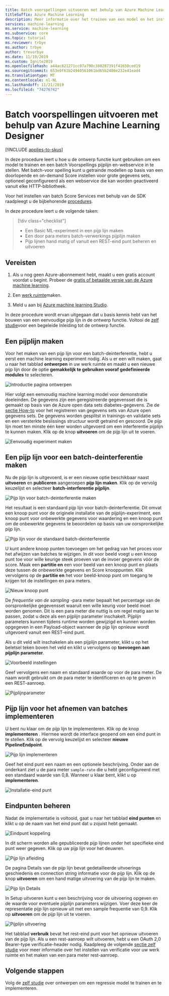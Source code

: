 ```yaml
---
title: Batch voorspellingen uitvoeren met behulp van Azure Machine Learning Designer (preview)
titleSuffix: Azure Machine Learning
description: Meer informatie over het trainen van een model en het instellen van een batch voorspelling-pijp lijn met behulp van de ontwerp functie. Implementeer de pijp lijn als een webservice met para meters die kan worden geactiveerd vanuit elke HTTP-bibliotheek.
services: machine-learning
ms.service: machine-learning
ms.subservice: core
ms.topic: tutorial
ms.reviewer: trbye
ms.author: trbye
author: trevorbye
ms.date: 11/19/2019
ms.custom: Ignite2019
ms.openlocfilehash: a44ac821271cc07a790c380287391f41650ced19
ms.sourcegitcommit: 653e9f61b24940561061bd65b2486e232e41ead4
ms.translationtype: MT
ms.contentlocale: nl-NL
ms.lasthandoff: 11/21/2019
ms.locfileid: "74276742"
---
```

# <a name="run-batch-predictions-using-azure-machine-learning-designer"></a>Batch voorspellingen uitvoeren met behulp van Azure Machine Learning Designer
[!INCLUDE [applies-to-skus](../../../includes/aml-applies-to-basic-enterprise-sku.md)]

In deze procedure leert u hoe u de ontwerp functie kunt gebruiken om een model te trainen en een batch Voorspellings pijplijn en-webservice in te stellen. Met batch-voor spelling kunt u getrainde modellen op basis van een doorlopende en on-demand Score instellen voor grote gegevens sets, optioneel geconfigureerd als een webservice die kan worden geactiveerd vanuit elke HTTP-bibliotheek. 

Voor het instellen van batch Score Services met behulp van de SDK raadpleegt u de bijbehorende [procedures](how-to-run-batch-predictions.md).

In deze procedure leert u de volgende taken:

> [!div class="checklist"]
> * Een Basic ML-experiment in een pijp lijn maken
> * Een door para meters batch-verwerkings pijplijn maken
> * Pijp lijnen hand matig of vanuit een REST-eind punt beheren en uitvoeren

## <a name="prerequisites"></a>Vereisten

1. Als u nog geen Azure-abonnement hebt, maakt u een gratis account voordat u begint. Probeer de [gratis of betaalde versie van de Azure machine learning](https://aka.ms/AMLFree).

1. Een [werk ruimte](tutorial-1st-experiment-sdk-setup.md)maken.

1. Meld u aan bij [Azure machine learning Studio](https://ml.azure.com/).

In deze procedure wordt ervan uitgegaan dat u basis kennis hebt van het bouwen van een eenvoudige pijp lijn in de ontwerp functie. Voltooi de [zelf studie](tutorial-designer-automobile-price-train-score.md)voor een begeleide Inleiding tot de ontwerp functie. 

## <a name="create-a-pipeline"></a>Een pijplijn maken

Voor het maken van een pijp lijn voor een batch-deinterferentie, hebt u eerst een machine learning experiment nodig. Als u er een wilt maken, gaat u naar het tabblad **ontwerpen** in uw werk ruimte en maakt u een nieuwe pijp lijn door de optie **gemakkelijk te gebruiken vooraf gedefinieerde modules** te selecteren.

![Introductie pagina ontwerpen](media/how-to-run-batch-predictions-designer/designer-batch-scoring-1.png)

Hier volgt een eenvoudig machine learning model voor demonstratie doeleinden. De gegevens zijn een geregistreerde gegevensset die is gemaakt op basis van de Azure open data sets diabetes-gegevens. Zie de [sectie How-to](how-to-create-register-datasets.md#create-datasets-with-azure-open-datasets) voor het registreren van gegevens sets van Azure open gegevens sets. De gegevens worden gesplitst in trainings-en validatie sets en een versterkte beslissings structuur wordt getraind en gescoord. De pijp lijn moet ten minste één keer worden uitgevoerd om een interferentie pijplijn te kunnen maken. Klik op de knop **uitvoeren** om de pijp lijn uit te voeren.

![Eenvoudig experiment maken](media/how-to-run-batch-predictions-designer/designer-batch-scoring-2.png)

## <a name="create-a-batch-inference-pipeline"></a>Een pijp lijn voor een batch-deinterferentie maken

Nu de pijp lijn is uitgevoerd, is er een nieuwe optie beschikbaar naast **uitvoeren** en **publiceren** aangeroepen **pijp lijn maken**. Klik op de vervolg keuzelijst en selecteer **batch-interferentie pijplijn**.

![Pijp lijn voor batch-deinterferentie maken](media/how-to-run-batch-predictions-designer/designer-batch-scoring-5.png)

Het resultaat is een standaard pijp lijn voor batch-deinterferentie. Dit omvat een knoop punt voor de originele installatie van de pijplijn-experiment, een knoop punt voor onbewerkte gegevens voor waardering en een knoop punt om de onbewerkte gegevens te beoordelen op basis van uw oorspronkelijke pijp lijn.

![Pijp lijn voor de standaard batch-deinterferentie](media/how-to-run-batch-predictions-designer/designer-batch-scoring-6.png)

U kunt andere knoop punten toevoegen om het gedrag van het proces voor het afwijzen van batches te wijzigen. In dit voor beeld voegt u een knoop punt toe voor wille keurige steek proeven van de invoer gegevens vóór de score. Maak een **partitie en** een voor beeld van een knoop punt en plaats deze tussen de onbewerkte gegevens en Score knooppunten. Klik vervolgens op de **partitie en** het voor beeld-knoop punt om toegang te krijgen tot de instellingen en para meters.

![Nieuw knoop punt](media/how-to-run-batch-predictions-designer/designer-batch-scoring-7.png)

De *frequentie van de sampling* -para meter bepaalt het percentage van de oorspronkelijke gegevensset waaruit een wille keurig voor beeld moet worden genomen. Dit is een para meter die nuttig is om regel matig aan te passen, zodat u deze als een pijplijn parameter inschakelt. Pijplijn parameters kunnen tijdens runtime worden gewijzigd en kunnen worden opgegeven in een Payload-object wanneer de pijp lijn opnieuw wordt uitgevoerd vanuit een REST-eind punt. 

Als u dit veld wilt inschakelen als een pijplijn parameter, klikt u op het beletsel teken boven het veld en klikt u vervolgens op **toevoegen aan pijplijn parameter**. 

![Voorbeeld instellingen](media/how-to-run-batch-predictions-designer/designer-batch-scoring-8.png)

Geef vervolgens een naam en standaard waarde op voor de para meter. De naam wordt gebruikt om de para meter te identificeren en op te geven in een REST-aanroep.

![Pijplijnparameter](media/how-to-run-batch-predictions-designer/designer-batch-scoring-9.png)

## <a name="deploy-batch-inferencing-pipeline"></a>Pijp lijn voor het afnemen van batches implementeren

U bent nu klaar om de pijp lijn te implementeren. Klik op de knop **implementeren** . Hiermee wordt de interface geopend om een eind punt in te stellen. Klik op de vervolg keuzelijst en selecteer **nieuwe PipelineEndpoint**.

![Pijp lijn implementeren](media/how-to-run-batch-predictions-designer/designer-batch-scoring-10.png)

Geef het eind punt een naam en een optionele beschrijving. Onder aan de onderkant ziet u de para meter `sample-rate` die u hebt geconfigureerd met een standaard waarde van 0,8. Wanneer u klaar bent, klikt u op **implementeren**.

![Installatie-eind punt](media/how-to-run-batch-predictions-designer/designer-batch-scoring-11.png)

## <a name="manage-endpoints"></a>Eindpunten beheren 

Nadat de implementatie is voltooid, gaat u naar het tabblad **eind punten** en klikt u op de naam van het eind punt dat u zojuist hebt gemaakt.

![Eindpunt koppeling](media/how-to-run-batch-predictions-designer/designer-batch-scoring-12.png)

In dit scherm worden alle gepubliceerde pijp lijnen onder het specifieke eind punt weer gegeven. Klik op uw pijp lijn voor het deuwren.

![Pijp lijn afleiding](media/how-to-run-batch-predictions-designer/designer-batch-scoring-13.png)

De pagina Details van de pijp lijn bevat gedetailleerde uitvoerings geschiedenis en connection string informatie voor de pijp lijn. Klik op de knop **uitvoeren** om een hand matige uitvoering van de pijp lijn te maken.

![Pijp lijn Details](media/how-to-run-batch-predictions-designer/designer-batch-scoring-14.png)

In Setup uitvoeren kunt u een beschrijving voor de uitvoering opgeven en de waarde voor eventuele pijplijn parameters wijzigen. Voer deze keer de representatie pijp lijn opnieuw uit met een sample frequentie van 0,9. Klik op **uitvoeren** om de pijp lijn uit te voeren.

![Pijplijn uitvoering](media/how-to-run-batch-predictions-designer/designer-batch-scoring-15.png)

Het tabblad **verbruik** bevat het rest-eind punt voor het opnieuw uitvoeren van de pijp lijn. Als u een rest-aanroep wilt uitvoeren, hebt u een OAuth 2,0 Bearer-type verificatie-header nodig. Raadpleeg de volgende [sectie zelf studie](tutorial-pipeline-batch-scoring-classification.md#publish-and-run-from-a-rest-endpoint) voor meer informatie over het instellen van verificatie voor uw werk ruimte en het maken van een para meter rest-aanroep.

## <a name="next-steps"></a>Volgende stappen

Volg de [zelf studie](tutorial-designer-automobile-price-train-score.md) over ontwerpen om een regressie model te trainen en te implementeren.
